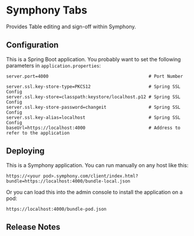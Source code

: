 # Symphony Tabs

Provides Table editing and sign-off within Symphony.


## Configuration

This is a Spring Boot application.  You probably want to set the following parameters in `application.properties`:

```
server.port=4000                                      # Port Number

server.ssl.key-store-type=PKCS12                      # Spring SSL Config
server.ssl.key-store=classpath:keystore/localhost.p12 # Spring SSL Config
server.ssl.key-store-password=changeit                # Spring SSL Config
server.ssl.key-alias=localhost                        # Spring SSL Config
baseUrl=https://localhost:4000                        # Address to refer to the application
```

## Deploying

This is a Symphony application.  You can run manually on any host like this:

```
https://<your pod>.symphony.com/client/index.html?bundle=https://localhost:4000/bundle-local.json
```

Or you can load this into the admin console to install the application on a pod:

```
https://localhost:4000/bundle-pod.json
```

## Release Notes 

 